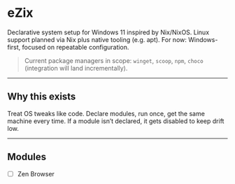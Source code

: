 # eZix

Declarative system setup for Windows 11 inspired by Nix/NixOS. Linux support planned via Nix plus native tooling (e.g. apt). For now: Windows-first, focused on repeatable configuration.

> Current package managers in scope: `winget`, `scoop`, `npm`, `choco` (integration will land incrementally).

---

## Why this exists
Treat OS tweaks like code. Declare modules, run once, get the same machine every time. If a module isn’t declared, it gets disabled to keep drift low.


---

## Modules
- [ ] Zen Browser